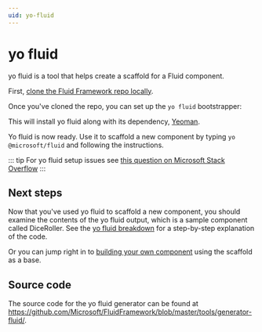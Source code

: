 ```yaml
---
uid: yo-fluid
---
```


# yo fluid

yo fluid is a tool that helps create a scaffold for a Fluid component.

First, [clone the Fluid Framework repo locally](./README.md#clone-the-fluid-repo).

Once you've cloned the repo, you can set up the `yo fluid` bootstrapper:

<CodeSwitcher :languages="{win:'Windows',mac:'macOS/Linux'}">
<template v-slot:win>

```win
npm install -g yo
cd .\FluidFramework\tools\generator-fluid
npm install
npm link
```

</template>
<template v-slot:mac>

```mac
npm install -g yo
cd ./FluidFramework/tools/generator-fluid
npm install
npm link
```

</template>
</CodeSwitcher>

This will install yo fluid along with its dependency, [Yeoman](https://yeoman.io/).

Yo fluid is now ready. Use it to scaffold a new component by typing `yo @microsoft/fluid` and following the instructions.

::: tip
For yo fluid setup issues see [this question on Microsoft Stack
Overflow](https://stackoverflow.microsoft.com/questions/137930/npm-install-fails-with-auth-issues/137931#137931)
:::


## Next steps

Now that you've used yo fluid to scaffold a new component, you should examine the contents of the yo fluid output, which
is a sample component called DiceRoller. See the [yo fluid breakdown](../examples/yo-fluid-breakdown.md) for a
step-by-step explanation of the code.

Or you can jump right in to [building your own component](./build-a-component.md) using the scaffold as a base.

## Source code

The source code for the yo fluid generator can be found at
<https://github.com/Microsoft/FluidFramework/blob/master/tools/generator-fluid/>.
